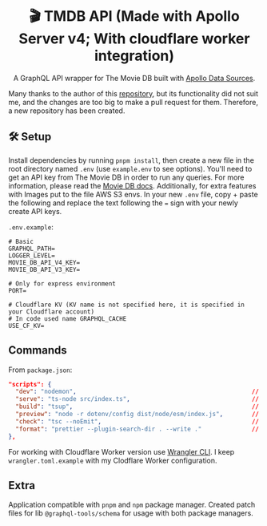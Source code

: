 <h1 align="center" style="display: block; text-align: center;">🎬 TMDB API (Made with Apollo Server v4; With cloudflare worker integration)</h1>
<p align="center">A GraphQL API wrapper for The Movie DB built with <a href="https://www.apollographql.com/docs/apollo-server/data/fetching-rest">Apollo Data Sources</a>.</p>

Many thanks to the author of this [repository](https://github.com/Saeris/tmdb-api), but its functionality did not suit me, and the changes are too big to make a pull request for them. Therefore, a new repository has been created.

## 🛠️ Setup

Install dependencies by running `pnpm install`, then create a new file in the root directory named `.env` (use `example.env` to see options). You'll need to get an API key from The Movie DB in order to run any queries. For more information, please read the [Movie DB docs](https://developers.themoviedb.org/3/getting-started/introduction). Additionally, for extra features with Images put to the file AWS S3 envs. In your new `.env` file, copy + paste the following and replace the text following the `=` sign with your newly create API keys.

`.env.example`:

```
# Basic
GRAPHQL_PATH=
LOGGER_LEVEL=
MOVIE_DB_API_V4_KEY=
MOVIE_DB_API_V3_KEY=

# Only for express environment
PORT=

# Cloudflare KV (KV name is not specified here, it is specified in your Cloudflare account)
# In code used name GRAPHQL_CACHE
USE_CF_KV=
```

## Commands

From `package.json`:

```json
"scripts": {
  "dev": "nodemon",                                                 // Run in dev mode (with watching files)
  "serve": "ts-node src/index.ts",                                  // Run node entrypoint
  "build": "tsup",                                                  // Build both versions (node with express + cloudflare worker)
  "preview": "node -r dotenv/config dist/node/esm/index.js",        // Preview builded node version
  "check": "tsc --noEmit",                                          // Check types
  "format": "prettier --plugin-search-dir . --write ."              // Format code
},
```

For working with Cloudflare Worker version use [Wrangler CLI](https://developers.cloudflare.com/workers/wrangler/commands/). I keep `wrangler.toml.example` with my Clodflare Worker configuration.

## Extra

Application compatible with `pnpm` and `npm` package manager. Created patch files for lib `@graphql-tools/schema` for usage with both package managers.
